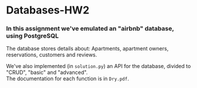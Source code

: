 # Databases-HW2
### In this assignment we've emulated an "airbnb" database, using PostgreSQL
The database stores details about:
Apartments, apartment owners, reservations, customers and reviews.  

We've also implemented (in `solution.py`) an API for the database, divided to "CRUD", "basic" and "advanced".  
The documentation for each function is in `Dry.pdf`.
